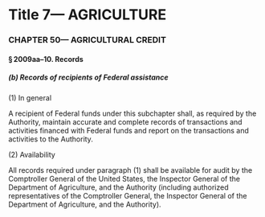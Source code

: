 
# Title 7— AGRICULTURE
### CHAPTER 50— AGRICULTURAL CREDIT
#### § 2009aa–10. Records
##### (b) Records of recipients of Federal assistance

(1) In general

A recipient of Federal funds under this subchapter shall, as required by the Authority, maintain accurate and complete records of transactions and activities financed with Federal funds and report on the transactions and activities to the Authority.

(2) Availability

All records required under paragraph (1) shall be available for audit by the Comptroller General of the United States, the Inspector General of the Department of Agriculture, and the Authority (including authorized representatives of the Comptroller General, the Inspector General of the Department of Agriculture, and the Authority).
